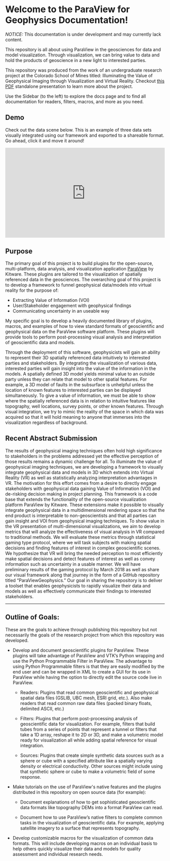 # Welcome to the ParaView for Geophysics Documentation!

*NOTICE:* This documentation is under development and may currently lack content.

This repository is all about using ParaView in the geosciences for data and model visualization. Through visualization, we can bring value to data and hold the products of geoscience in a new light to interested parties.

This repository was produced from the work of an undergraduate research project at the Colorado School of Mines titled: Illuminating the Value of Geophysical Imaging through Visualization and Virtual Reality. Checkout [this PDF](https://drive.google.com/file/d/0B6v2US3m042-MFIwUy1uUTlfVHM/view?usp=sharing) standalone presentation to learn more about the project.

Use the Sidebar (to the left) to explore the docs page and to find all documentation for readers, filters, macros, and more as you need.


## Demo
Check out the data scene below. This is an example of three data sets visually integrated using our framework and exported to a shareable format. Go ahead, click it and move it around!

<!--iframe width="675" height="400" src="https://rawgit.com/banesullivan/PVGPvtk.js/master/StandaloneSceneLoader.html?fileURL=https://dl.dropbox.com/s/6gxax6fp9muk65e/SampleVis.vtkjs?dl=0" frameborder="0" ></iframe-->

<div style="position: relative; padding-bottom: 56.25%; height: 0; overflow: hidden; max-width: 100%; height: auto;">
        <iframe src="https://rawgit.com/banesullivan/PVGPvtk.js/master/StandaloneSceneLoader.html?fileURL=https://dl.dropbox.com/s/6gxax6fp9muk65e/SampleVis.vtkjs?dl=0" frameborder="0" allowfullscreen style="position: absolute; top: 0; left: 0; width: 100%; height: 100%;"></iframe>
</div>

## Purpose
The primary goal of this project is to build plugins for the open-source, multi-platform, data analysis, and visualization application [ParaView](https://www.paraview.org) by Kitware. These plugins are tailored to the visualization of spatially referenced data in the geosciences. The overarching  goal of this project is to develop a framework to funnel geophysical data/models into virtual reality for the purpose of:

- Extracting Value of Information (VOI)
- User/Stakeholder engagement with geophysical findings
- Communicating uncertainty in an useable way

My specific goal is to develop a heavily documented library of plugins, macros, and examples of how to view standard formats of geoscientific and geophysical data on the ParaView software platform. These plugins will provide tools to perform post-processing visual analysis and interpretation of geoscientific data and models.

Through the deployment of this software, geophysicists will gain an ability to represent their 3D spatially referenced data intuitively to interested parties and stakeholders. By integrating the visualization of various data, interested parties will gain insight into the value of the information in the models. A spatially defined 3D model yields minimal value to an outside party unless they can relate that model to other spatial features. For example, a 3D model of faults in the subsurface is unhelpful unless the location of known features to interested parties can be displayed simultaneously. To give a value of information, we must be able to show where the spatially referenced data is in relation to intuitive features like topography, well locations, survey points, or other known features. Through visual integration, we try to mimic the reality of the space in which data was acquired so that it will hold meaning to anyone that immerses into the visualization regardless of background.

## Recent Abstract Submission
The results of geophysical imaging techniques often hold high significance to stakeholders in the problems addressed yet the effective perception of those results remains a dynamic challenge for all. To illuminate the value of geophysical imaging techniques, we are developing a framework to visually integrate geophysical data and models in 3D which extends into Virtual Reality (VR) as well as statistically analyzing interpretation advantages in VR. The motivation for this effort comes from a desire to directly engage stakeholders with geophysical data gaining Value of Information (VOI) and de-risking decision making in project planning. This framework is a code base that extends the functionality of the open-source visualization platform ParaView by Kitware. These extensions make it possible to visually integrate geophysical data in a multidimensional rendering space so that the end product is interpretable to non-geoscientists and that all parties can gain insight and VOI from geophysical imaging techniques. To show value in the VR presentation of multi-dimensional visualizations, we aim to develop metrics that will analyze the effectiveness of visual analysis in VR compared to traditional methods. We will evaluate these metrics through statistical gaming type protocol, where we will task subjects with making spatial decisions and finding features of interest in complex geoscientific scenes. We hypothesize that VR will bring the needed perception to most efficiently make spatial decisions and detect features of interest as well as convey information such as uncertainty in a usable manner. We will have preliminary results of the gaming protocol by March 2018 as well as share our visual framework along that journey in the form of a GitHub repository titled “ParaViewGeophysics.” Our goal in sharing the repository is to deliver a toolset that enables geophysicists to rapidly visualize their data and models as well as effectively communicate their findings to interested stakeholders.

-------
## Outline of Goals:
These are the goals to achieve through publishing this repository but not necessarily the goals of the research project from which this repository was developed.

* Develop and document geoscientific plugins for ParaView. These plugins will take advantage of ParaView and VTK’s Python wrapping and use the Python Programmable Filter in ParaView. The advantage to using Python Programmable filters is that they are easily modified by the end user and can be wrapped in XML to create a GUI for its use in ParaView while having the option to directly edit the source code live in ParaView.

    * Readers: Plugins that read common geoscientific and geophysical spatial data files (GSLIB, UBC mesh, ESRI grid, etc.). Also make readers that read common raw data files (packed binary floats, delimited ASCII, etc.)

    * Filters: Plugins that perform post-processing analysis of geoscientific data for visualization. For example, filters that build tubes from a series of points that represent a tunnel or filters that take a 1D array, reshape it to 2D or 3D, and make a volumetric model ready for visualization all while adding spatial reference for visual integration.  

    * Sources: Plugins that create simple synthetic data sources such as a sphere or cube with a specified attribute like a spatially varying density or electrical conductivity. Other sources might include using that synthetic sphere or cube to make a volumetric field of some response.

* Make tutorials on the use of ParaView's native features and the plugins distributed in this repository on open source data (for example):

    * Document explanations of how to get sophisticated geoscientific data formats like topography DEMs into a format ParaView can read.

     * Document how to use ParaView’s native filters to complete common tasks in the visualization of geoscientific data. For example, applying satellite imagery to a surface that represents topography.

* Develop customizable macros for the visualization of common data formats. This will include developing macros on an individual basis to help others quickly visualize their data and models for quality assessment and individual research needs.
